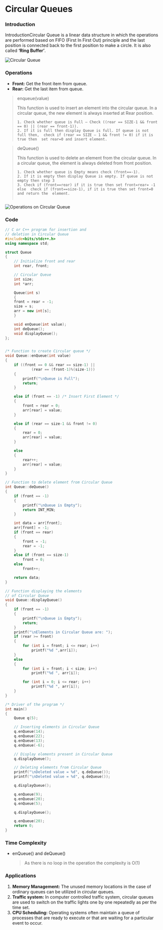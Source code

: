 # Circular Queues



### Introduction

IntroductionCircular Queue is a linear data structure in which the operations are 
performed based on FIFO (First In First Out) principle and the last 
position is connected back to the first position to make a circle. It is
also called **‘Ring Buffer’**. 

![Circular Queue](https://cdncontribute.geeksforgeeks.org/wp-content/uploads/Circular-queue.png)



### Operations

- **Front:** Get the front item from queue.
- **Rear:** Get the last item from queue.

> enqueue(value)
>
> This function is used to insert an  element into the circular queue. In a circular queue, the new element is  always inserted at Rear position. 
>
> ```
> 1. Check whether queue is Full – Check ((rear == SIZE-1 && front == 0) || (rear == front-1)).
> 2. If it is full then display Queue is full. If queue is not full then,  check if (rear == SIZE – 1 && front != 0) if it is true then  set rear=0 and insert element.
> ```
>
> 

 

> deQueue()
>
>  This function is used to delete an  element from the circular queue. In a circular queue, the element is  always deleted from front position.
>
> ```
> 1. Check whether queue is Empty means check (front==-1).
> 2. If it is empty then display Queue is empty. If queue is not empty then step 3
> 3. Check if (front==rear) if it is true then set front=rear= -1 else  check if (front==size-1), if it is true then set front=0 and return the  element.
> 
> 
> ```
>
> 

![Operations on Circular Queue](https://cdncontribute.geeksforgeeks.org/wp-content/uploads/Circular-queue_1.png)







###  Code

```c++
// C or C++ program for insertion and 
// deletion in Circular Queue 
#include<bits/stdc++.h> 
using namespace std; 

struct Queue 
{ 
	// Initialize front and rear 
	int rear, front; 

	// Circular Queue 
	int size; 
	int *arr; 

	Queue(int s) 
	{ 
	front = rear = -1; 
	size = s; 
	arr = new int[s]; 
	} 

	void enQueue(int value); 
	int deQueue(); 
	void displayQueue(); 
}; 


/* Function to create Circular queue */
void Queue::enQueue(int value) 
{ 
	if ((front == 0 && rear == size-1) || 
			(rear == (front-1)%(size-1))) 
	{ 
		printf("\nQueue is Full"); 
		return; 
	} 

	else if (front == -1) /* Insert First Element */
	{ 
		front = rear = 0; 
		arr[rear] = value; 
	} 

	else if (rear == size-1 && front != 0) 
	{ 
		rear = 0; 
		arr[rear] = value; 
	} 

	else
	{ 
		rear++; 
		arr[rear] = value; 
	} 
} 

// Function to delete element from Circular Queue 
int Queue::deQueue() 
{ 
	if (front == -1) 
	{ 
		printf("\nQueue is Empty"); 
		return INT_MIN; 
	} 

	int data = arr[front]; 
	arr[front] = -1; 
	if (front == rear) 
	{ 
		front = -1; 
		rear = -1; 
	} 
	else if (front == size-1) 
		front = 0; 
	else
		front++; 

	return data; 
} 

// Function displaying the elements 
// of Circular Queue 
void Queue::displayQueue() 
{ 
	if (front == -1) 
	{ 
		printf("\nQueue is Empty"); 
		return; 
	} 
	printf("\nElements in Circular Queue are: "); 
	if (rear >= front) 
	{ 
		for (int i = front; i <= rear; i++) 
			printf("%d ",arr[i]); 
	} 
	else
	{ 
		for (int i = front; i < size; i++) 
			printf("%d ", arr[i]); 

		for (int i = 0; i <= rear; i++) 
			printf("%d ", arr[i]); 
	} 
} 

/* Driver of the program */
int main() 
{ 
	Queue q(5); 

	// Inserting elements in Circular Queue 
	q.enQueue(14); 
	q.enQueue(22); 
	q.enQueue(13); 
	q.enQueue(-6); 

	// Display elements present in Circular Queue 
	q.displayQueue(); 

	// Deleting elements from Circular Queue 
	printf("\nDeleted value = %d", q.deQueue()); 
	printf("\nDeleted value = %d", q.deQueue()); 

	q.displayQueue(); 

	q.enQueue(9); 
	q.enQueue(20); 
	q.enQueue(5); 

	q.displayQueue(); 

	q.enQueue(20); 
	return 0; 
} 

```

### Time Complexity

- enQueue() and deQueue()

  > As there is no loop in the operation the complexity is O(1)

### Applications

1. **Memory Management:** The unused memory locations in the case of ordinary queues can be utilized in circular queues.
2. **Traffic system:** In computer controlled traffic  system, circular queues are used to switch on the traffic lights one by  one repeatedly as per the time set.
3. **CPU Scheduling:** Operating systems often maintain a  queue of processes that are ready to execute or that are waiting for a  particular event to occur.